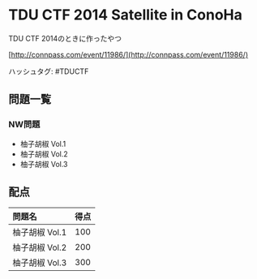 # TDU CTF 2014 Satellite in ConoHa

TDU CTF 2014のときに作ったやつ

[http://connpass.com/event/11986/](http://connpass.com/event/11986/)

ハッシュタグ: #TDUCTF

## 問題一覧

### NW問題

- 柚子胡椒 Vol.1
- 柚子胡椒 Vol.2
- 柚子胡椒 Vol.3

## 配点

|     問題名    | 得点 |
|:--------------|:----:|
|柚子胡椒 Vol.1 | 100  |
|柚子胡椒 Vol.2 | 200  |
|柚子胡椒 Vol.3 | 300  |

